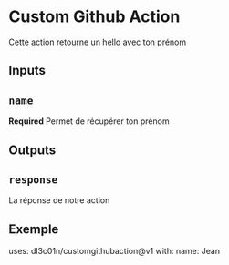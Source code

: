 # Custom Github Action

Cette action retourne un hello avec ton prénom

## Inputs

## `name`

**Required** Permet de récupérer ton prénom

## Outputs

## `response`

La réponse de notre action

## Exemple

uses: dl3c01n/customgithubaction@v1
with:
    name: Jean